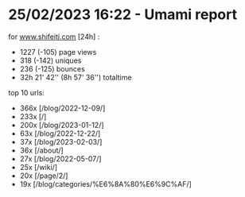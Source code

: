 # 25/02/2023 16:22 - Umami report
for www.shifeiti.com [24h] :

 - 1227 (-105) page views
 - 318 (-142) uniques
 - 236 (-125) bounces
 - 32h 21' 42'' (8h 57' 36'') totaltime


top 10 urls:
 - 366x [/blog/2022-12-09/]
 - 233x [/]
 - 200x [/blog/2023-01-12/]
 - 63x [/blog/2022-12-22/]
 - 37x [/blog/2023-02-03/]
 - 36x [/about/]
 - 27x [/blog/2022-05-07/]
 - 25x [/wiki/]
 - 20x [/page/2/]
 - 19x [/blog/categories/%E6%8A%80%E6%9C%AF/]


